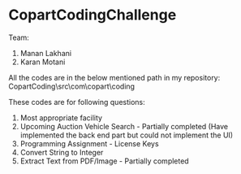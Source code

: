 # CopartCodingChallenge

Team:
1. Manan Lakhani
2. Karan Motani

All the codes are in the below mentioned path in my repository:
CopartCoding\src\com\copart\coding

These codes are for following questions:

1. Most appropriate facility
2. Upcoming Auction Vehicle Search - Partially completed (Have implemented the back end part but could not implement the UI)
3. Programming Assignment - License Keys
4. Convert String to Integer
5. Extract Text from PDF/Image - Partially completed
